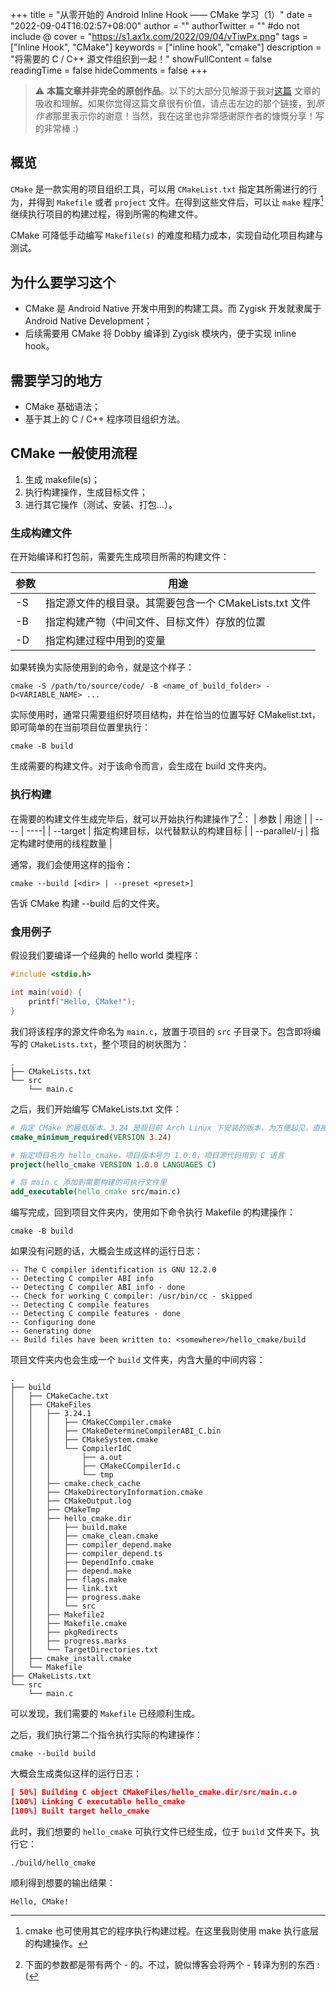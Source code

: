 +++
title = "从零开始的 Android Inline Hook —— CMake 学习（1）"
date = "2022-09-04T16:02:57+08:00"
author = ""
authorTwitter = "" #do not include @
cover = "https://s1.ax1x.com/2022/09/04/vTiwPx.png"
tags = ["Inline Hook", "CMake"]
keywords = ["inline hook", "cmake"]
description = "将需要的 C / C++ 源文件组织到一起！"
showFullContent = false
readingTime = false
hideComments = false
+++

> ⚠ **本篇文章并非完全的原创作品**。以下的大部分见解源于我对[这篇](https://zhuanlan.zhihu.com/p/367808125) 文章的吸收和理解。如果你觉得这篇文章很有价值，请点击左边的那个链接，到*原作者*那里表示你的谢意！当然，我在这里也非常感谢原作者的慷慨分享！写的非常棒 :)


## 概览
``CMake`` 是一款实用的项目组织工具，可以用 ``CMakeList.txt`` 指定其所需进行的行为，并得到 ``Makefile`` 或者 ``project`` 文件。在得到这些文件后，可以让 ``make`` 程序[^1]继续执行项目的构建过程，得到所需的构建文件。

CMake 可降低手动编写 ``Makefile(s)`` 的难度和精力成本，实现自动化项目构建与测试。

## 为什么要学习这个
- CMake 是 Android Native 开发中用到的构建工具。而 Zygisk 开发就隶属于 Android Native Development；
- 后续需要用 CMake 将 Dobby 编译到 Zygisk 模块内，便于实现 inline hook。

## 需要学习的地方
- CMake 基础语法；
- 基于其上的 C / C++ 程序项目组织方法。

## CMake 一般使用流程
1. 生成 makefile(s)；
2. 执行构建操作，生成目标文件；
3. 进行其它操作（测试、安装、打包...）。

### 生成构建文件
在开始编译和打包前，需要先生成项目所需的构建文件：

| 参数 | 用途                                                   |
| ---- | ------------------------------------------------------ |
| -S   | 指定源文件的根目录。其需要包含一个 CMakeLists.txt 文件 |
| -B   | 指定构建产物（中间文件、目标文件）存放的位置           |
| -D   | 指定构建过程中用到的变量                               |

如果转换为实际使用到的命令，就是这个样子：
```shell
cmake -S /path/to/source/code/ -B <name_of_build_folder> -D<VARIABLE_NAME> ...
```
实际使用时，通常只需要组织好项目结构，并在恰当的位置写好 CMakelist.txt，即可简单的在当前项目位置里执行：
```shell
cmake -B build
```
生成需要的构建文件。对于该命令而言，会生成在 build 文件夹内。

### 执行构建
在需要的构建文件生成完毕后，就可以开始执行构建操作了[^2]：
| 参数 | 用途 |
| ---- | ----|
| --target | 指定构建目标，以代替默认的构建目标 |
| --parallel/-j | 指定构建时使用的线程数量 |

通常，我们会使用这样的指令：
```shell
cmake --build [<dir> | --preset <preset>]
```

告诉 CMake 构建 --build 后的文件夹。

### 食用例子
假设我们要编译一个经典的 hello world 类程序：
```c
#include <stdio.h>

int main(void) {
    printf("Hello, CMake!");
}
```

我们将该程序的源文件命名为 ``main.c``，放置于项目的 ``src`` 子目录下。包含即将编写的 ``CMakeLists.txt``，整个项目的树状图为：
```
.
├── CMakeLists.txt
└── src
    └── main.c
```

之后，我们开始编写 CMakeLists.txt 文件：
```cmake
# 指定 CMake 的最低版本。3.24 是我目前 Arch Linux 下安装的版本，为方便起见，直接指定了该版本
cmake_minimum_required(VERSION 3.24)

# 指定项目名为 hello_cmake，项目版本号为 1.0.0，项目源代码用到 C 语言
project(hello_cmake VERSION 1.0.0 LANGUAGES C)

# 将 main.c 添加到需要构建的可执行文件里
add_executable(hello_cmake src/main.c)
```

编写完成，回到项目文件夹内，使用如下命令执行 Makefile 的构建操作：
```shell
cmake -B build
```

如果没有问题的话，大概会生成这样的运行日志：
```log
-- The C compiler identification is GNU 12.2.0
-- Detecting C compiler ABI info
-- Detecting C compiler ABI info - done
-- Check for working C compiler: /usr/bin/cc - skipped
-- Detecting C compile features
-- Detecting C compile features - done
-- Configuring done
-- Generating done
-- Build files have been written to: <somewhere>/hello_cmake/build
```

项目文件夹内也会生成一个 ``build`` 文件夹，内含大量的中间内容：
```
.
├── build
│   ├── CMakeCache.txt
│   ├── CMakeFiles
│   │   ├── 3.24.1
│   │   │   ├── CMakeCCompiler.cmake
│   │   │   ├── CMakeDetermineCompilerABI_C.bin
│   │   │   ├── CMakeSystem.cmake
│   │   │   └── CompilerIdC
│   │   │       ├── a.out
│   │   │       ├── CMakeCCompilerId.c
│   │   │       └── tmp
│   │   ├── cmake.check_cache
│   │   ├── CMakeDirectoryInformation.cmake
│   │   ├── CMakeOutput.log
│   │   ├── CMakeTmp
│   │   ├── hello_cmake.dir
│   │   │   ├── build.make
│   │   │   ├── cmake_clean.cmake
│   │   │   ├── compiler_depend.make
│   │   │   ├── compiler_depend.ts
│   │   │   ├── DependInfo.cmake
│   │   │   ├── depend.make
│   │   │   ├── flags.make
│   │   │   ├── link.txt
│   │   │   ├── progress.make
│   │   │   └── src
│   │   ├── Makefile2
│   │   ├── Makefile.cmake
│   │   ├── pkgRedirects
│   │   ├── progress.marks
│   │   └── TargetDirectories.txt
│   ├── cmake_install.cmake
│   └── Makefile
├── CMakeLists.txt
└── src
    └── main.c
```

可以发现，我们需要的 ``Makefile`` 已经顺利生成。

之后，我们执行第二个指令执行实际的构建操作：
```shell
cmake --build build
```

大概会生成类似这样的运行日志：
```cmake
[ 50%] Building C object CMakeFiles/hello_cmake.dir/src/main.c.o
[100%] Linking C executable hello_cmake
[100%] Built target hello_cmake
```
此时，我们想要的 ``hello_cmake`` 可执行文件已经生成，位于 ``build`` 文件夹下。执行它：

```shell
./build/hello_cmake
```

顺利得到想要的输出结果：
```
Hello, CMake!
```

[^1]: cmake 也可使用其它的程序执行构建过程。在这里我则使用 make 执行底层的构建操作。
[^2]: 下面的参数都是带有两个 - 的。不过，貌似博客会将两个 - 转译为别的东西 :(